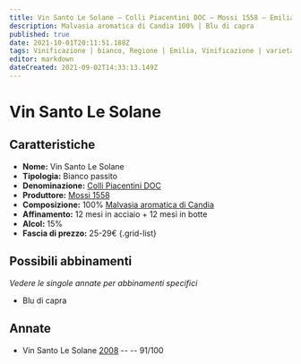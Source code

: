 ```yaml
---
title: Vin Santo Le Solane – Colli Piacentini DOC – Mossi 1558 – Emilia (IT) – 25-29€ – 5★
description: Malvasia aromatica di Candia 100% | Blu di capra
published: true
date: 2021-10-01T20:11:51.188Z
tags: Vinificazione | bianco, Regione | Emilia, Vinificazione | varietale, Vinificazione | passito, Valutazioni | 5 stelle, Vitigni | Malvasia di Candia aromatica, Prezzi | 25-29€, Alimento | formaggio, Alimento-dettagli | Blu di capra
editor: markdown
dateCreated: 2021-09-02T14:33:13.149Z
---
```


# Vin Santo Le Solane

## Caratteristiche
- **Nome:** Vin Santo Le Solane
- **Tipologia:** Bianco passito
- **Denominazione:** [Colli Piacentini DOC](/denominazioni/Italia/Emilia/DOC/Colli-Piacentini)
- **Produttore:** [Mossi 1558](/produttori/Italia/Emilia/Mossi-1558) 
- **Composizione:** 100% [Malvasia aromatica di Candia](/vitigni/Italia/bacca-bianca/malvasia-di-candia-aromatica)
- **Affinamento:** 12 mesi in acciaio + 12 mesi in botte
- **Alcol:** 15%
- **Fascia di prezzo:** 25-29€
{.grid-list}

## Possibili abbinamenti
*Vedere le singole annate per abbinamenti specifici*

- Blu di capra

## Annate

- Vin Santo Le Solane [2008](/vini/Italia/Emilia/Mossi-1558/Vin-Santo-Le-Solane/2008) -- <span class="star-5"></span> -- 91/100

